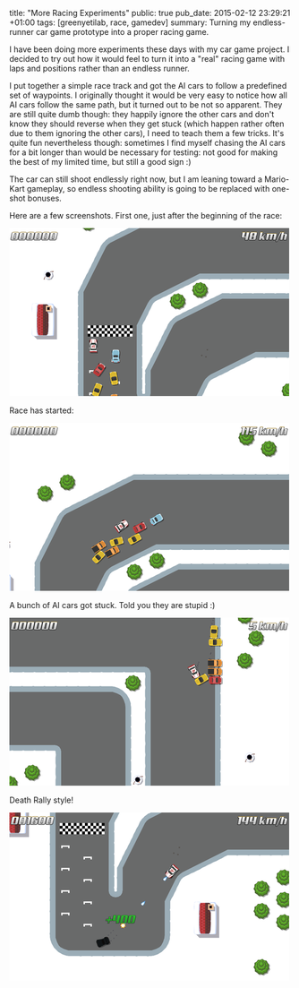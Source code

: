 title: "More Racing Experiments"
public: true
pub_date: 2015-02-12 23:29:21 +01:00
tags: [greenyetilab, race, gamedev]
summary: Turning my endless-runner car game prototype into a proper racing game.

I have been doing more experiments these days with my car game project. I decided to try out how it would feel to turn it into a "real" racing game with laps and positions rather than an endless runner.

I put together a simple race track and got the AI cars to follow a predefined set of waypoints. I originally thought it would be very easy to notice how all AI cars follow the same path, but it turned out to be not so apparent. They are still quite dumb though: they happily ignore the other cars and don't know they should reverse when they get stuck (which happen rather often due to them ignoring the other cars), I need to teach them a few tricks. It's quite fun nevertheless though: sometimes I find myself chasing the AI cars for a bit longer than would be necessary for testing: not good for making the best of my limited time, but still a good sign :)

The car can still shoot endlessly right now, but I am leaning toward a Mario-Kart gameplay, so endless shooting ability is going to be replaced with one-shot bonuses.

Here are a few screenshots. First one, just after the beginning of the race:

[![3 - 2 - 1 - Go!](thumb-3-2-1-go.png)](3-2-1-go.png)

Race has started:

[![Racing](thumb-racing.png)](racing.png)

A bunch of AI cars got stuck. Told you they are stupid :)

[![Stupid AI](thumb-stupid-ai.png)](stupid-ai.png)

Death Rally style!

[![Death Rally Style!](thumb-death-rally-style.png)](death-rally-style.png)




